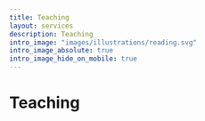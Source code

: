 ```yaml
---
title: Teaching
layout: services
description: Teaching
intro_image: "images/illustrations/reading.svg"
intro_image_absolute: true
intro_image_hide_on_mobile: true
---
```


# Teaching

